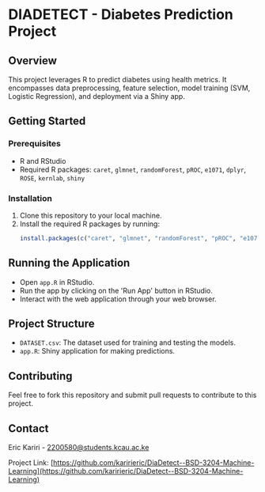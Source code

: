 # DIADETECT - Diabetes Prediction Project

## Overview
This project leverages R to predict diabetes using health metrics. It encompasses data preprocessing, feature selection, model training (SVM, Logistic Regression), and deployment via a Shiny app.

## Getting Started

### Prerequisites
- R and RStudio
- Required R packages: `caret`, `glmnet`, `randomForest`, `pROC`, `e1071`, `dplyr`, `ROSE`, `kernlab`, `shiny`

### Installation
1. Clone this repository to your local machine.
2. Install the required R packages by running:
   ```R
   install.packages(c("caret", "glmnet", "randomForest", "pROC", "e1071", "dplyr", "ROSE", "kernlab", "shiny"))

## Running the Application
- Open `app.R` in RStudio.
- Run the app by clicking on the 'Run App' button in RStudio.
- Interact with the web application through your web browser.

## Project Structure
- `DATASET.csv`: The dataset used for training and testing the models.
- `app.R`: Shiny application for making predictions.

## Contributing
Feel free to fork this repository and submit pull requests to contribute to this project.

## Contact
Eric Kariri - 2200580@students.kcau.ac.ke

Project Link: [https://github.com/karirieric/DiaDetect--BSD-3204-Machine-Learning](https://github.com/karirieric/DiaDetect--BSD-3204-Machine-Learning)

